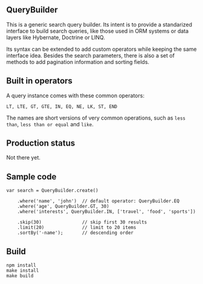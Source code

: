 ## QueryBuilder

This is a generic search query builder. Its intent is to provide a standarized interface to build search queries, like those used in ORM systems or data layers like Hybernate, Doctrine or LINQ.

Its syntax can be extended to add custom operators while keeping the same interface idea. Besides the search parameters, there is also a set of methods to add pagination information and sorting fields.

## Built in operators

A query instance comes with these common operators:

`LT, LTE, GT, GTE, IN, EQ, NE, LK, ST, END`

The names are short versions of very common operations, such as `less than`, `less than or equal` and `like`.

## Production status

Not there yet.

## Sample code

```
var search = QueryBuilder.create()

	.where('name', 'john')	// default operator: QueryBuilder.EQ
	.where('age', QueryBuilder.GT, 30)
	.where('interests', QueryBuilder.IN, ['travel', 'food', 'sports'])

	.skip(30)				// skip first 30 results
	.limit(20)				// limit to 20 items
	.sortBy('-name');		// descending order
```

## Build

```
npm install
make install
make build
```

